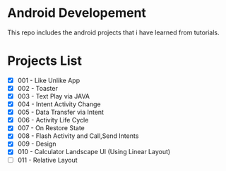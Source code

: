 # Android Developement

This repo includes the android projects that i have learned from tutorials.


# Projects List

- [x] 001 - Like Unlike App
- [x] 002 - Toaster 
- [x] 003 - Text Play via JAVA
- [x] 004 - Intent Activity Change
- [x] 005 - Data Transfer via Intent
- [x] 006 - Activity Life Cycle
- [x] 007 - On Restore State 
- [x] 008 - Flash Activity and Call,Send Intents
- [x] 009 - Design
- [x] 010 - Calculator Landscape UI (Using Linear Layout)
- [ ] 011 -  Relative Layout 
